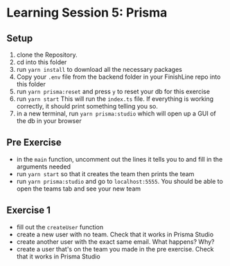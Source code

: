# Learning Session 5: Prisma

## Setup

1. clone the Repository.
2. cd into this folder
3. run `yarn install` to download all the necessary packages
4. Copy your `.env` file from the backend folder in your FinishLine repo into this folder
5. run `yarn prisma:reset` and press `y` to reset your db for this exercise
6. run `yarn start` This will run the `index.ts` file. If everything is working correctly, it should print something telling you so.
7. in a new terminal, run `yarn prisma:studio` which will open up a GUI of the db in your browser

## Pre Exercise

- in the `main` function, uncomment out the lines it tells you to and fill in the arguments needed
- run `yarn start` so that it creates the team then prints the team
- run `yarn prisma:studio` and go to `localhost:5555`. You should be able to open the teams tab and see your new team

## Exercise 1

- fill out the `createUser` function
- create a new user with no team. Check that it works in Prisma Studio
- create another user with the exact same email. What happens? Why?
- create a user that's on the team you made in the pre exercise. Check that it works in Prisma Studio
